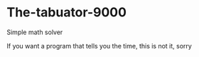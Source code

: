 # The-tabuator-9000
Simple math solver

If you want a program that tells you the time, this is not it, sorry
